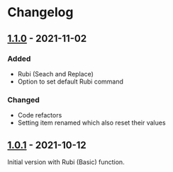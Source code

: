 # Changelog

## [1.1.0] - 2021-11-02
### Added
- Rubi (Seach and Replace)
- Option to set default Rubi command

### Changed
- Code refactors
- Setting item renamed which also reset their values


## [1.0.1] - 2021-10-12
Initial version with Rubi (Basic) function.


[1.1.0]: https://github.com/hieuthi/joplin-plugin-rubi-and-furigana/compare/v1.0.1...1.1.0
[1.0.1]: https://github.com/hieuthi/joplin-plugin-rubi-and-furigana/releases/tag/v1.0.1